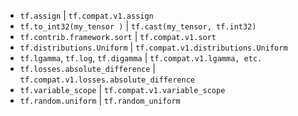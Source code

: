 
- ```tf.assign``` | ```tf.compat.v1.assign```
- ```tf.to_int32(my_tensor )``` |  ```tf.cast(my_tensor, tf.int32)```   
- ```tf.contrib.framework.sort``` | ```tf.compat.v1.sort```
- ```tf.distributions.Uniform```  | ```tf.compat.v1.distributions.Uniform```
- ```tf.lgamma```, ```tf.log```, ```tf.digamma``` | ```tf.compat.v1.lgamma, etc.```
- ```tf.losses.absolute_difference``` | ```tf.compat.v1.losses.absolute_difference```
- ```tf.variable_scope``` | ```tf.compat.v1.variable_scope```
- ```tf.random.uniform``` | ```tf.random_uniform```
